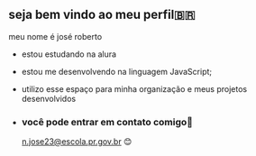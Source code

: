 ## seja bem vindo ao meu perfil🇧🇷

meu nome é josé roberto

- estou estudando na alura
- estou me desenvolvendo na linguagem JavaScript;
- utilizo esse espaço para minha organização e meus projetos desenvolvidos
- ### você pode entrar em contato comigo📧

  n.jose23@escola.pr.gov.br 😊
